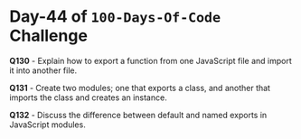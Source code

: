 # Day-44 of `100-Days-Of-Code` Challenge

**Q130** - Explain how to export a function from one JavaScript file and import it into another file.

**Q131** - Create two modules; one that exports a class, and another that imports the class and creates an instance.

**Q132** - Discuss the difference between default and named exports in JavaScript modules.
 
 





 
 
 

 

 

 

 





 
 

 


 


 

 
 
 


 